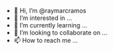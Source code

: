 - 👋 Hi, I’m @raymarcramos
- 👀 I’m interested in ...
- 🌱 I’m currently learning ...
- 💞️ I’m looking to collaborate on ...
- 📫 How to reach me ...

<!---
raymarcramos/raymarcramos is a ✨ special ✨ repository because its `README.md` (this file) appears on your GitHub profile.
You can click the Preview link to take a look at your changes.
--->
